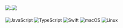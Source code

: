 
<a href="https://github.com/anuraghazra/github-readme-stats">
  <img align="center" src="https://github-readme-stats.vercel.app/api?username=Jamie-233&count_private=true&show_icons=true&theme=light" />
</a>
<a href="https://github.com/anuraghazra/convoychat">
  <img align="center" src="https://github-readme-stats.vercel.app/api/top-langs/?username=Jamie-233&langs_count=8&theme=light&count_private=true&layout=compact&hide=javascript,html,css,CoffeeScript&card_width=280" />
</a>

###

![JavaScript](https://img.shields.io/badge/-JavaScript-192133?logo=JavaScript)
![TypeScript](https://img.shields.io/badge/-TypeScript-192133?logo=TypeScript)
![Swift](https://img.shields.io/badge/-Swift-192133?logo=swift)
![macOS](https://img.shields.io/badge/-MacOS-192133?logo=macos)
![Linux](https://img.shields.io/badge/-Linux-192133?logo=Linux)
